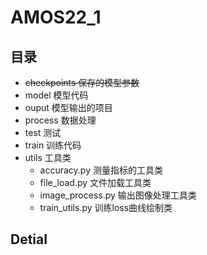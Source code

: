# AMOS22_1
## 目录
- ~~checkpoints 保存的模型参数~~
- model 模型代码
- ouput 模型输出的项目
- process 数据处理
- test 测试
- train 训练代码
- utils 工具类
  - accuracy.py 测量指标的工具类
  - file_load.py 文件加载工具类
  - image_process.py 输出图像处理工具类
  - train_utils.py 训练loss曲线绘制类

## Detial
